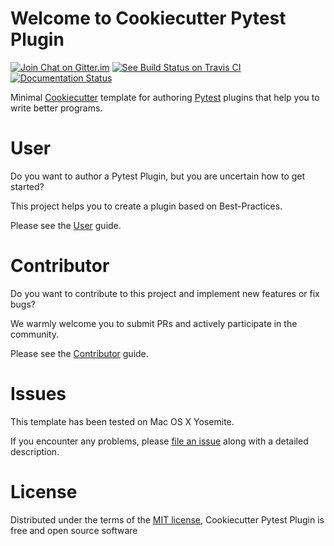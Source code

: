 # Welcome to Cookiecutter Pytest Plugin

[![Join Chat on Gitter.im][gitter_badge]][gitter]
[![See Build Status on Travis CI][travis_badge]][travis]
[![Documentation Status][docs_badge]][documentation]

Minimal [Cookiecutter] template for authoring [Pytest] plugins that help
you to write better programs.

User
====

Do you want to author a Pytest Plugin, but you are uncertain how to get started?

This project helps you to create a plugin based on Best-Practices.

Please see the [User] guide.

Contributor
===========

Do you want to contribute to this project and implement new features or fix bugs?

We warmly welcome you to submit PRs and actively participate in the community.

Please see the [Contributor] guide.

Issues
======

This template has been tested on Mac OS X Yosemite.

If you encounter any problems, please [file an issue] along with a
detailed description.

License
=======

Distributed under the terms of the [MIT license], Cookiecutter Pytest
Plugin is free and open source software

  [Contributor]: contributor-guide/quickstart.md
  [User]: user-guide/quickstart.md
  [Cookiecutter]: https://github.com/audreyr/cookiecutter
  [Pytest]: https://github.com/pytest-dev/pytest
  [gitter_badge]: https://badges.gitter.im/Join%20Chat.svg
  [gitter]: https://gitter.im/pytest-dev/cookiecutter-pytest-plugin?utm_source=badge&utm_medium=badge&utm_campaign=pr-badge&utm_content=badge (Join Chat on Gitter.im)
  [travis_badge]: https://travis-ci.org/pytest-dev/cookiecutter-pytest-plugin.svg?branch=master
  [travis]: https://travis-ci.org/pytest-dev/cookiecutter-pytest-plugin (See Build Status on Travis CI)
  [docs_badge]: https://readthedocs.org/projects/cookiecutter-pytest-plugin/badge/?version=latest
  [documentation]: https://readthedocs.org/projects/cookiecutter-pytest-plugin/?badge=latest (Documentation Status)
  [MIT license]: http://opensource.org/licenses/MIT
  [file an issue]: https://github.com/pytest-dev/cookiecutter-pytest-plugin/issues
